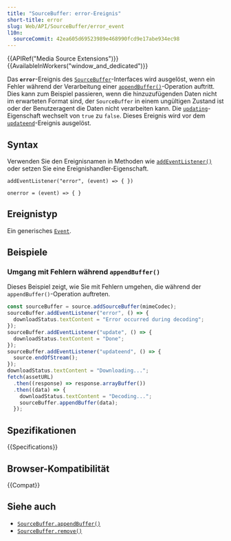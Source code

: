 ```yaml
---
title: "SourceBuffer: error-Ereignis"
short-title: error
slug: Web/API/SourceBuffer/error_event
l10n:
  sourceCommit: 42ea605d69523989e468990fcd9e17abe934ec98
---
```


{{APIRef("Media Source Extensions")}}{{AvailableInWorkers("window_and_dedicated")}}

Das **`error`**-Ereignis des [`SourceBuffer`](/de/docs/Web/API/SourceBuffer)-Interfaces wird ausgelöst, wenn ein Fehler während der Verarbeitung einer [`appendBuffer()`](/de/docs/Web/API/SourceBuffer/appendBuffer)-Operation auftritt. Dies kann zum Beispiel passieren, wenn die hinzuzufügenden Daten nicht im erwarteten Format sind, der `SourceBuffer` in einem ungültigen Zustand ist oder der Benutzeragent die Daten nicht verarbeiten kann. Die [`updating`](/de/docs/Web/API/SourceBuffer/updating)-Eigenschaft wechselt von `true` zu `false`. Dieses Ereignis wird vor dem [`updateend`](/de/docs/Web/API/SourceBuffer/updateend_event)-Ereignis ausgelöst.

## Syntax

Verwenden Sie den Ereignisnamen in Methoden wie [`addEventListener()`](/de/docs/Web/API/EventTarget/addEventListener) oder setzen Sie eine Ereignishandler-Eigenschaft.

```js-nolint
addEventListener("error", (event) => { })

onerror = (event) => { }
```

## Ereignistyp

Ein generisches [`Event`](/de/docs/Web/API/Event).

## Beispiele

### Umgang mit Fehlern während `appendBuffer()`

Dieses Beispiel zeigt, wie Sie mit Fehlern umgehen, die während der `appendBuffer()`-Operation auftreten.

```js
const sourceBuffer = source.addSourceBuffer(mimeCodec);
sourceBuffer.addEventListener("error", () => {
  downloadStatus.textContent = "Error occurred during decoding";
});
sourceBuffer.addEventListener("update", () => {
  downloadStatus.textContent = "Done";
});
sourceBuffer.addEventListener("updateend", () => {
  source.endOfStream();
});
downloadStatus.textContent = "Downloading...";
fetch(assetURL)
  .then((response) => response.arrayBuffer())
  .then((data) => {
    downloadStatus.textContent = "Decoding...";
    sourceBuffer.appendBuffer(data);
  });
```

## Spezifikationen

{{Specifications}}

## Browser-Kompatibilität

{{Compat}}

## Siehe auch

- [`SourceBuffer.appendBuffer()`](/de/docs/Web/API/SourceBuffer/appendBuffer)
- [`SourceBuffer.remove()`](/de/docs/Web/API/SourceBuffer/remove)
